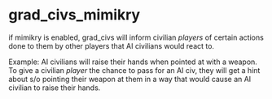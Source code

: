 # grad\_civs\_mimikry

if mimikry is enabled, grad\_civs will inform civilian *players* 
of certain actions done to them by other players 
that AI civilians would react to.

Example: AI civilians will raise their hands when pointed at with a weapon. 
To give a civilian *player* the chance to pass for an AI civ, 
they will get a hint about s/o pointing their weapon at them
in a way that would cause an AI civilian to raise their hands.
